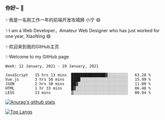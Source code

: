 ### 你好~  👋

✨我是一名刚工作一年的前端开发攻城狮 小宁 😄

✨I am a Web Developer，Amateur Web Designer who has just worked for one year, XiaoNing 😄

✨欢迎来到我的GitHub主页

✨Welcome to my GitHub page
<!--
**7148505/7148505** is a ✨ _special_ ✨ repository because its `README.md` (this file) appears on your GitHub profile.

Here are some ideas to get you started:

- 🔭 I’m currently working on ...
- 🌱 I’m currently learning ...
- 👯 I’m looking to collaborate on ...
- 🤔 I’m looking for help with ...
- 💬 Ask me about ...
- 📫 How to reach me: ...
- 😄 Pronouns: ...
- ⚡ Fun fact: ...
-->

<!--START_SECTION:waka-->
```text
Week: 12 January, 2021 - 19 January, 2021

JavaScript   15 hrs 13 mins  ███████████████▓░░░░░░░░░   63.28 % 
Vue.js       3 hrs 50 mins   ████░░░░░░░░░░░░░░░░░░░░░   15.99 % 
JSON         2 hrs 38 mins   ██▓░░░░░░░░░░░░░░░░░░░░░░   11.00 % 
HTML         1 hr 33 mins    █▓░░░░░░░░░░░░░░░░░░░░░░░   06.48 % 
LESS         13 mins         ▒░░░░░░░░░░░░░░░░░░░░░░░░   00.94 % 
```
<!--END_SECTION:waka-->

[![Anurag's github stats](https://github-readme-stats.vercel.app/api?username=littleCareless)](https://github.com/anuraghazra/github-readme-stats)

[![Top Langs](https://github-readme-stats.vercel.app/api/top-langs/?username=littleCareless&layout=compact)](https://github.com/anuraghazra/github-readme-stats)
